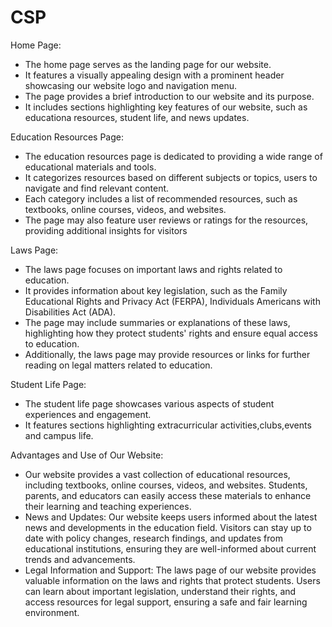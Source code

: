 # CSP
Home Page:
* The home page serves as the landing page for our website.
* It features a visually appealing design with a prominent header showcasing our website logo and navigation menu.
* The page provides a brief introduction to our website and its purpose.
* It includes sections highlighting key features of our website, such as educationa resources, student life, and news updates.

Education Resources Page:
* The education resources page is dedicated to providing a wide range of educational materials and tools.
* It categorizes resources based on different subjects or topics, users to navigate and find relevant content.
* Each category includes a list of recommended resources, such as textbooks, online courses, videos, and websites.
* The page may also feature user reviews or ratings for the resources, providing additional insights for visitors

Laws Page:
* The laws page focuses on important laws and rights related to education.
* It provides information about key legislation, such as the Family Educational Rights and Privacy Act (FERPA), Individuals Americans with Disabilities Act (ADA).
* The page may include summaries or explanations of these laws, highlighting how they protect students' rights and ensure equal access to education.
* Additionally, the laws page may provide resources or links for further reading on legal matters related to education.

Student Life Page:
* The student life page showcases various aspects of student experiences and engagement.
* It features sections highlighting extracurricular activities,clubs,events and campus life.

Advantages and Use of Our Website:
* Our website provides a vast collection of educational resources, including textbooks, online courses, videos, and websites. Students, parents, and educators can easily access these materials to enhance their learning and teaching experiences.
* News and Updates: Our website keeps users informed about the latest news and developments in the education field. Visitors can stay up to date with policy changes, research findings, and updates from educational institutions, ensuring they are well-informed about current trends and advancements.
* Legal Information and Support: The laws page of our website provides valuable information on the laws and rights that protect students. Users can learn about important legislation, understand their rights, and access resources for legal support, ensuring a safe and fair learning environment.
